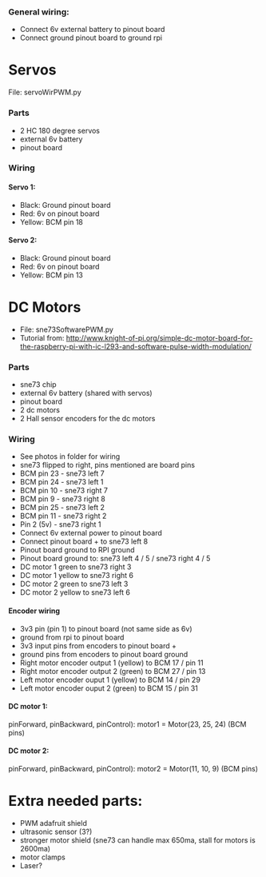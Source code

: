 ### General wiring:
- Connect 6v external battery to pinout board
- Connect ground pinout board to ground rpi

# Servos
File: servoWirPWM.py

### Parts
- 2 HC 180 degree servos
- external 6v battery
- pinout board

### Wiring

#### Servo 1:
- Black: Ground pinout board
- Red: 6v on pinout board
- Yellow: BCM pin 18

#### Servo 2:
- Black: Ground pinout board
- Red: 6v on pinout board
- Yellow: BCM pin 13


# DC Motors
- File: sne73SoftwarePWM.py
- Tutorial from: http://www.knight-of-pi.org/simple-dc-motor-board-for-the-raspberry-pi-with-ic-l293-and-software-pulse-width-modulation/ 

### Parts
- sne73 chip
- external 6v battery (shared with servos)
- pinout board
- 2 dc motors
- 2 Hall sensor encoders for the dc motors

### Wiring
- See photos in folder for wiring
- sne73 flipped to right, pins mentioned are board pins
- BCM pin 23 - sne73 left 7
- BCM pin 24 - sne73 left 1
- BCM pin 10 - sne73 right 7
- BCM pin 9 - sne73 right 8
- BCM pin 25 - sne73 left 2
- BCM pin 11 - sne73 right 2
- Pin 2 (5v) - sne73 right 1
- Connect 6v external power to pinout board
- Connect pinout board + to sne73 left 8
- Pinout board ground to RPI ground
- Pinout board ground to: sne73 left 4 / 5 / sne73 right 4 / 5
- DC motor 1 green to sne73 right 3
- DC motor 1 yellow to sne73 right 6
- DC motor 2 green to sne73 left 3
- DC motor 2 yellow to sne73 left 6

#### Encoder wiring
- 3v3 pin (pin 1) to pinout board (not same side as 6v)
- ground from rpi to pinout board
- 3v3 input pins from encoders to pinout board +
- ground pins from encoders to pinout board ground
- Right motor encoder output 1 (yellow) to BCM 17 / pin 11
- Right motor encoder output 2 (green) to BCM 27 / pin 13
- Left motor encoder ouput 1 (yellow) to BCM 14 / pin 29
- Left motor encoder ouput 2 (green) to BCM 15 / pin 31

#### DC motor 1:
pinForward, pinBackward, pinControl):
motor1 = Motor(23, 25, 24) (BCM pins)

#### DC motor 2:
pinForward, pinBackward, pinControl):
motor2 = Motor(11, 10, 9) (BCM pins)


# Extra needed parts:
- PWM adafruit shield
- ultrasonic sensor (3?)
- stronger motor shield (sne73 can handle max 650ma, stall for motors is 2600ma)
- motor clamps 
- Laser?
